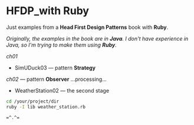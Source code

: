 # HFDP_with Ruby
Just examples from a **Head First Design Patterns** book with **Ruby**.

_Originally, the examples in the book are in **Java**. I don't have experience in Java, so I'm trying to make them using **Ruby**._

_ch01_
- SimUDuck03 — pattern **Strategy**

_ch02_ — pattern **Observer**
...processing...
- WeatherStation02 — the second stage
```bash
cd /your/project/dir
ruby -I lib weather_station.rb
```

`=^.^=`
